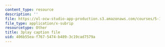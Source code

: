 ```yaml
---
content_type: resource
description: ''
file: https://ol-ocw-studio-app-production.s3.amazonaws.com/courses/5-111sc-principles-of-chemical-science-fall-2014/406b55eaf7675474b4893c19cad7579a_IzTRzMf8kKE.vtt
file_type: application/x-subrip
resourcetype: Other
title: 3play caption file
uid: 406b55ea-f767-5474-b489-3c19cad7579a
---
```

